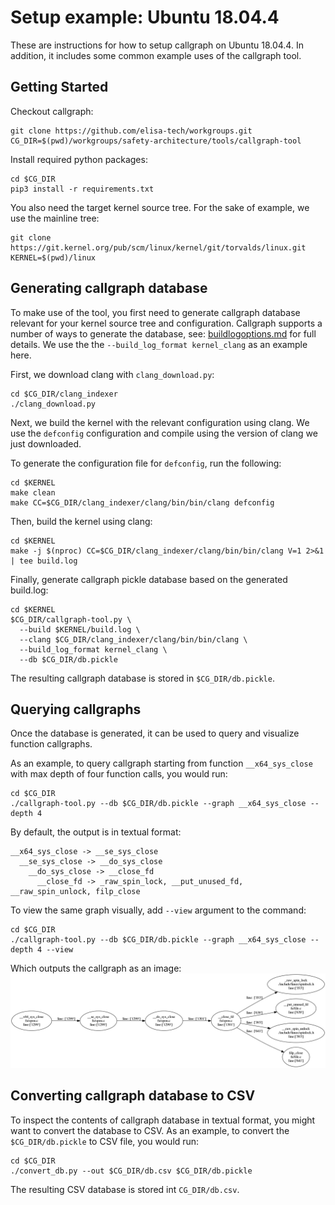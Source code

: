 <!--
SPDX-FileCopyrightText: 2019 Bayerische Motoren Werke Aktiengesellschaft (BMW AG)

SPDX-License-Identifier: CC-BY-SA-4.0
-->

# Setup example: Ubuntu 18.04.4
These are instructions for how to setup callgraph on Ubuntu 18.04.4. In addition, it includes some common example uses of the callgraph tool.

## Getting Started
Checkout callgraph:
```
git clone https://github.com/elisa-tech/workgroups.git
CG_DIR=$(pwd)/workgroups/safety-architecture/tools/callgraph-tool
```

Install required python packages:
```
cd $CG_DIR
pip3 install -r requirements.txt
```

You also need the target kernel source tree. For the sake of example, we use the mainline tree:
```
git clone https://git.kernel.org/pub/scm/linux/kernel/git/torvalds/linux.git
KERNEL=$(pwd)/linux
```

## Generating callgraph database
To make use of the tool, you first need to generate callgraph database relevant for your kernel source tree and configuration. Callgraph supports a number of ways to generate the database, see: [buildlogoptions.md](https://github.com/elisa-tech/workgroups/blob/master/safety-architecture/tools/callgraph-tool/doc/buildlogoptions.md) for full details. We use the the `--build_log_format kernel_clang` as an example here.

First, we download clang with `clang_download.py`:
```
cd $CG_DIR/clang_indexer
./clang_download.py
```

Next, we build the kernel with the relevant configuration using clang. We use the `defconfig` configuration and compile using the version of clang we just downloaded.

To generate the configuration file for `defconfig`, run the following:
```
cd $KERNEL
make clean
make CC=$CG_DIR/clang_indexer/clang/bin/bin/clang defconfig
```

Then, build the kernel using clang:
```
cd $KERNEL
make -j $(nproc) CC=$CG_DIR/clang_indexer/clang/bin/bin/clang V=1 2>&1 | tee build.log
```

Finally, generate callgraph pickle database based on the generated build.log:
```
cd $KERNEL
$CG_DIR/callgraph-tool.py \
  --build $KERNEL/build.log \
  --clang $CG_DIR/clang_indexer/clang/bin/bin/clang \
  --build_log_format kernel_clang \
  --db $CG_DIR/db.pickle
```

The resulting callgraph database is stored in `$CG_DIR/db.pickle`.

## Querying callgraphs
Once the database is generated, it can be used to query and visualize function callgraphs.

As an example, to query callgraph starting from function `__x64_sys_close` with max depth of four function calls, you would run:
```
cd $CG_DIR
./callgraph-tool.py --db $CG_DIR/db.pickle --graph __x64_sys_close --depth 4
```
By default, the output is in textual format:
```
__x64_sys_close -> __se_sys_close
  __se_sys_close -> __do_sys_close
    __do_sys_close -> __close_fd
      __close_fd -> _raw_spin_lock, __put_unused_fd, __raw_spin_unlock, filp_close
```
To view the same graph visually, add `--view` argument to the command:
```
cd $CG_DIR
./callgraph-tool.py --db $CG_DIR/db.pickle --graph __x64_sys_close --depth 4 --view
```
Which outputs the callgraph as an image:
<img src=sys_close.png width="900">

## Converting callgraph database to CSV
To inspect the contents of callgraph database in textual format, you might want to convert the database to CSV. As an example, to convert the `$CG_DIR/db.pickle` to CSV file, you would run:
```
cd $CG_DIR
./convert_db.py --out $CG_DIR/db.csv $CG_DIR/db.pickle
```

The resulting CSV database is stored int `CG_DIR/db.csv`.
